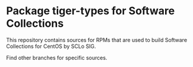 # Package tiger-types for Software Collections

This repository contains sources for RPMs that are used
to build Software Collections for CentOS by SCLo SIG.

Find other branches for specific sources.
